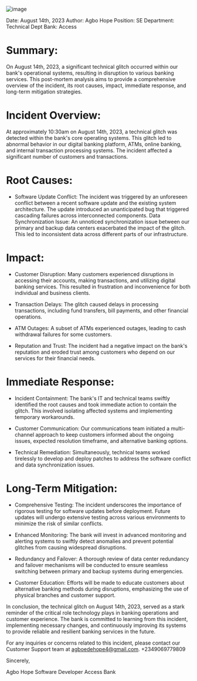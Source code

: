 ![image](https://user-images.githubusercontent.com/99324596/200134291-63bc7900-acf2-4c94-ba4d-7abdafd4098b.png)

Date: August 14th, 2023
Author: Agbo Hope
Position: SE
Department: Technical Dept
Bank: Access

# Summary:

On August 14th, 2023, a significant technical glitch occurred within our bank's operational systems, resulting in disruption to various banking services. This post-mortem analysis aims to provide a comprehensive overview of the incident, its root causes, impact, immediate response, and long-term mitigation strategies.

# Incident Overview:

At approximately 10:30am on August 14th, 2023, a technical glitch was detected within the bank's core operating systems. This glitch led to abnormal behavior in our digital banking platform, ATMs, online banking, and internal transaction processing systems. The incident affected a significant number of customers and transactions.

# Root Causes:

* Software Update Conflict: The incident was triggered by an unforeseen conflict between a recent software update and the existing system architecture. The update introduced an unanticipated bug that triggered cascading failures across interconnected components.
Data Synchronization Issue: An unnoticed synchronization issue between our primary and backup data centers exacerbated the impact of the glitch. This led to inconsistent data across different parts of our infrastructure.

# Impact:

* Customer Disruption: Many customers experienced disruptions in accessing their accounts, making transactions, and utilizing digital banking services. This resulted in frustration and inconvenience for both individual and business clients.

* Transaction Delays: The glitch caused delays in processing transactions, including fund transfers, bill payments, and other financial operations.

* ATM Outages: A subset of ATMs experienced outages, leading to cash withdrawal failures for some customers.

* Reputation and Trust: The incident had a negative impact on the bank's reputation and eroded trust among customers who depend on our services for their financial needs.

# Immediate Response:

* Incident Containment: The bank's IT and technical teams swiftly identified the root causes and took immediate action to contain the glitch. This involved isolating affected systems and implementing temporary workarounds.

* Customer Communication: Our communications team initiated a multi-channel approach to keep customers informed about the ongoing issues, expected resolution timeframe, and alternative banking options.

* Technical Remediation: Simultaneously, technical teams worked tirelessly to develop and deploy patches to address the software conflict and data synchronization issues.

# Long-Term Mitigation:

* Comprehensive Testing: The incident underscores the importance of rigorous testing for software updates before deployment. Future updates will undergo extensive testing across various environments to minimize the risk of similar conflicts.

* Enhanced Monitoring: The bank will invest in advanced monitoring and alerting systems to swiftly detect anomalies and prevent potential glitches from causing widespread disruptions.

* Redundancy and Failover: A thorough review of data center redundancy and failover mechanisms will be conducted to ensure seamless switching between primary and backup systems during emergencies.

* Customer Education: Efforts will be made to educate customers about alternative banking methods during disruptions, emphasizing the use of physical branches and customer support.

In conclusion, the technical glitch on August 14th, 2023, served as a stark reminder of the critical role technology plays in banking operations and customer experience. The bank is committed to learning from this incident, implementing necessary changes, and continuously improving its systems to provide reliable and resilient banking services in the future.

For any inquiries or concerns related to this incident, please contact our Customer Support team at agboedehope4@gmail.com. +2349069779809

Sincerely,

Agbo Hope
Software Developer
Access Bank

